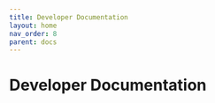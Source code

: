 ```yaml
---
title: Developer Documentation
layout: home
nav_order: 8
parent: docs
---
```

# Developer Documentation

<script>
  window.$docsify = {
    loadSidebar: true
  }
</script>
